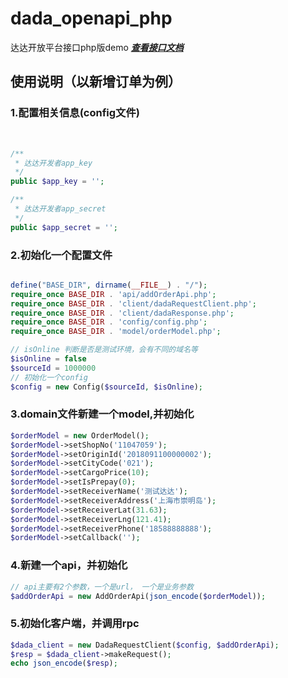 # dada_openapi_php
达达开放平台接口php版demo ***[查看接口文档](http://newopen.imdada.cn/#/development/file/index?_k=isjh9o)***

## 使用说明（以新增订单为例）
### 1.配置相关信息(config文件)
<br>

```php
/**
 * 达达开发者app_key
 */
public $app_key = '';

/**
 * 达达开发者app_secret
 */
public $app_secret = '';

```
### 2.初始化一个配置文件

```php

define("BASE_DIR", dirname(__FILE__) . "/");
require_once BASE_DIR . 'api/addOrderApi.php';
require_once BASE_DIR . 'client/dadaRequestClient.php';
require_once BASE_DIR . 'client/dadaResponse.php';
require_once BASE_DIR . 'config/config.php';
require_once BASE_DIR . 'model/orderModel.php';

// isOnline 判断是否是测试环境，会有不同的域名等
$isOnline = false
$sourceId = 1000000
// 初始化一个config
$config = new Config($sourceId, $isOnline);
```

### 3.domain文件新建一个model,并初始化

```php
$orderModel = new OrderModel();
$orderModel->setShopNo('11047059');
$orderModel->setOriginId('2018091100000002');
$orderModel->setCityCode('021');
$orderModel->setCargoPrice(10);
$orderModel->setIsPrepay(0);
$orderModel->setReceiverName('测试达达');
$orderModel->setReceiverAddress('上海市崇明岛');
$orderModel->setReceiverLat(31.63);
$orderModel->setReceiverLng(121.41);
$orderModel->setReceiverPhone('18588888888');
$orderModel->setCallback('');
```

### 4.新建一个api，并初始化

```php
// api主要有2个参数，一个是url， 一个是业务参数
$addOrderApi = new AddOrderApi(json_encode($orderModel));
```

### 5.初始化客户端，并调用rpc

```php
$dada_client = new DadaRequestClient($config, $addOrderApi);
$resp = $dada_client->makeRequest();
echo json_encode($resp);
```
